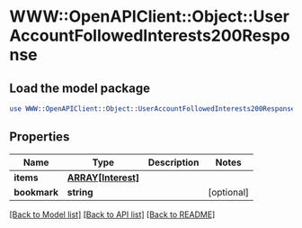 # WWW::OpenAPIClient::Object::UserAccountFollowedInterests200Response

## Load the model package
```perl
use WWW::OpenAPIClient::Object::UserAccountFollowedInterests200Response;
```

## Properties
Name | Type | Description | Notes
------------ | ------------- | ------------- | -------------
**items** | [**ARRAY[Interest]**](Interest.md) |  | 
**bookmark** | **string** |  | [optional] 

[[Back to Model list]](../README.md#documentation-for-models) [[Back to API list]](../README.md#documentation-for-api-endpoints) [[Back to README]](../README.md)


